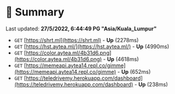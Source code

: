 # 📖 Summary
Last updated: **27/5/2022, 6:44:49 PG "Asia/Kuala_Lumpur"**

- `GET` [https://shrt.ml](https://shrt.ml) - **Up** (2278ms)
- `GET` [https://hst.aytea.ml/](https://hst.aytea.ml/) - **Up** (4990ms)
- `GET` [https://color.aytea.ml/4b31d6.png](https://color.aytea.ml/4b31d6.png) - **Up** (4618ms)
- `GET` [https://memeapi.aytea14.repl.co/gimme](https://memeapi.aytea14.repl.co/gimme) - **Up** (652ms)
- `GET` [https://teledrivemy.herokuapp.com/dashboard](https://teledrivemy.herokuapp.com/dashboard) - **Up** (238ms)
